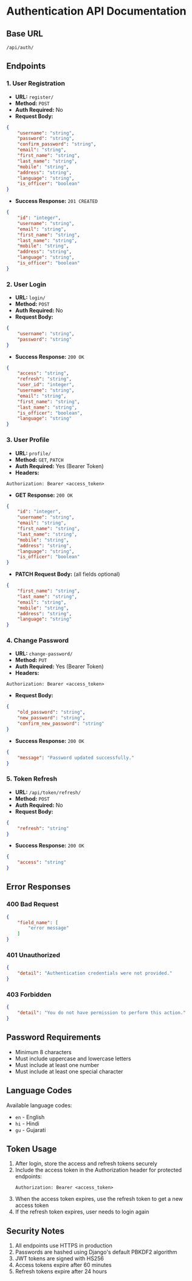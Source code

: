 # Authentication API Documentation

## Base URL
`/api/auth/`

## Endpoints

### 1. User Registration
- **URL:** `register/`
- **Method:** `POST`
- **Auth Required:** No
- **Request Body:**
```json
{
    "username": "string",
    "password": "string",
    "confirm_password": "string",
    "email": "string",
    "first_name": "string",
    "last_name": "string",
    "mobile": "string",
    "address": "string",
    "language": "string",
    "is_officer": "boolean"
}
```
- **Success Response:** `201 CREATED`
```json
{
    "id": "integer",
    "username": "string",
    "email": "string",
    "first_name": "string",
    "last_name": "string",
    "mobile": "string",
    "address": "string",
    "language": "string",
    "is_officer": "boolean"
}
```

### 2. User Login
- **URL:** `login/`
- **Method:** `POST`
- **Auth Required:** No
- **Request Body:**
```json
{
    "username": "string",
    "password": "string"
}
```
- **Success Response:** `200 OK`
```json
{
    "access": "string",
    "refresh": "string",
    "user_id": "integer",
    "username": "string",
    "email": "string",
    "first_name": "string",
    "last_name": "string",
    "is_officer": "boolean",
    "language": "string"
}
```

### 3. User Profile
- **URL:** `profile/`
- **Method:** `GET`, `PATCH`
- **Auth Required:** Yes (Bearer Token)
- **Headers:**
```
Authorization: Bearer <access_token>
```
- **GET Response:** `200 OK`
```json
{
    "id": "integer",
    "username": "string",
    "email": "string",
    "first_name": "string",
    "last_name": "string",
    "mobile": "string",
    "address": "string",
    "language": "string",
    "is_officer": "boolean"
}
```
- **PATCH Request Body:** (all fields optional)
```json
{
    "first_name": "string",
    "last_name": "string",
    "email": "string",
    "mobile": "string",
    "address": "string",
    "language": "string"
}
```

### 4. Change Password
- **URL:** `change-password/`
- **Method:** `PUT`
- **Auth Required:** Yes (Bearer Token)
- **Headers:**
```
Authorization: Bearer <access_token>
```
- **Request Body:**
```json
{
    "old_password": "string",
    "new_password": "string",
    "confirm_new_password": "string"
}
```
- **Success Response:** `200 OK`
```json
{
    "message": "Password updated successfully."
}
```

### 5. Token Refresh
- **URL:** `/api/token/refresh/`
- **Method:** `POST`
- **Auth Required:** No
- **Request Body:**
```json
{
    "refresh": "string"
}
```
- **Success Response:** `200 OK`
```json
{
    "access": "string"
}
```

## Error Responses

### 400 Bad Request
```json
{
    "field_name": [
        "error message"
    ]
}
```

### 401 Unauthorized
```json
{
    "detail": "Authentication credentials were not provided."
}
```

### 403 Forbidden
```json
{
    "detail": "You do not have permission to perform this action."
}
```

## Password Requirements
- Minimum 8 characters
- Must include uppercase and lowercase letters
- Must include at least one number
- Must include at least one special character

## Language Codes
Available language codes:
- `en` - English
- `hi` - Hindi
- `gu` - Gujarati

## Token Usage
1. After login, store the access and refresh tokens securely
2. Include the access token in the Authorization header for protected endpoints:
   ```
   Authorization: Bearer <access_token>
   ```
3. When the access token expires, use the refresh token to get a new access token
4. If the refresh token expires, user needs to login again

## Security Notes
1. All endpoints use HTTPS in production
2. Passwords are hashed using Django's default PBKDF2 algorithm
3. JWT tokens are signed with HS256
4. Access tokens expire after 60 minutes
5. Refresh tokens expire after 24 hours
